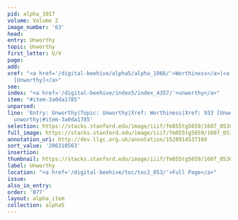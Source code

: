 ```yaml
---
pid: alpha_1017
volume: Volume 2
image_number: '63'
head:
entry: Unworthy
topic: Unworthy
first_letter: U/V
page:
add:
xref: "<a href='/digital-beehive/alpha5/alpha_1066/'>Worthiness</a>|<a href='/digital-beehive/num4/num_1246/'>933
  [Unworthy]</a>"
see:
index: "<a href='/digital-beehive/index5/index_4357/'>unworthy</a>"
item: "#item-3a0da1785"
unparsed:
line: 'Entry: Unworthy|Topic: Unworthy|Xref: Worthiness|Xref: 933 [Unworthy]|Index:
  unworthy|#item-3a0da1785'
selection: https://stacks.stanford.edu/image/iiif/fm855tg5659/1607_0530/328,563,3031,459/full/0/default.jpg
full_image: https://stacks.stanford.edu/image/iiif/fm855tg5659/1607_0530/full/full/0/default.jpg
annotation_uri: http://dev.llgc.org.uk/annotation/1528914537169
sort_value: '206310563'
insertion:
thumbnail: https://stacks.stanford.edu/image/iiif/fm855tg5659/1607_0530/328,563,600,180/250,/0/default.jpg
label: Unworthy
location: "<a href='/digital-beehive/toc/toc2_053/'>Full Page</a>"
issue:
also_in_entry:
order: '077'
layout: alpha_item
collection: alpha5
---
```

